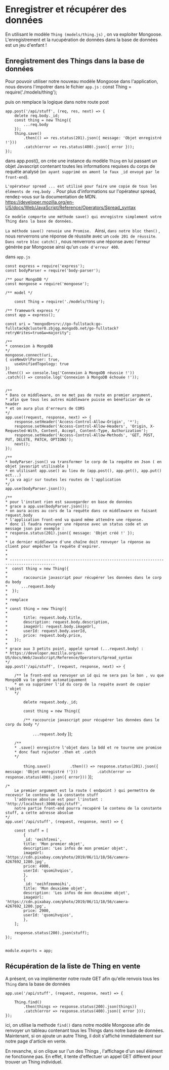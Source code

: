 # Enregistrer et récupérer des données

En utilisant le modèle `Thing (models/thing.js)` , on va exploiter Mongoose.
L'enregistrement et la rucupération de données dans la base de données est un jeu d'enfant ! 

## Enregistrement des Things dans la base de données

Pour pouvoir utiliser notre nouveau modèle Mongoose dans l'application, 
nous devons l'impotrer dans le fichier `app.js` : const Thing = require('./models/thing');

puis on remplace la logique dans notre route post

    app.post('/api/stuff', (req, res, next) => {
        delete req.body._id;
        const thing = new Thing({
            ...req.body
        });
        thing.save()
            .then(() => res.status(201).json({ message: 'Objet enregistré !'}))
            .catch(error => res.status(400).json({ error }));
    });

dans app.post(), on crée une instance du modèle `Thing` en lui passant un objet Javascript 
contenant toutes les informations requises du corps de requête analysé (`en ayant supprimé en amont le faux _id envoyé par le front-end`).

`L'opérateur spread ... est utilisé pour faire une copie de tous les éléments de req.body .` 
Pour plus d'informations sur l'opérateur spread, rendez-vous sur la documentation de MDN.
https://developer.mozilla.org/en-US/docs/Web/JavaScript/Reference/Operators/Spread_syntax

`Ce modèle comporte une méthode save() qui enregistre simplement votre Thing dans la base de données.`

`La méthode save() renvoie une Promise. `
Ainsi, `dans notre bloc then()` , nous renverrons une réponse de réussite avec un `code 201 de réussite`. 
`Dans notre bloc catch()` , nous renverrons une réponse avec l'erreur générée par Mongoose ainsi qu'un `code d'erreur 400`.

dans `app.js`

    const express = require('express');
    const bodyParser = require('body-parser');

    /** pour MongoDB */
    const mongoose = require('mongoose');

    /** model */
`    const Thing = require('./models/thing');`

    /** framework express */
    const app = express();

    const uri = "mongodb+srv://go-fullstack:go-fullstack@cluster0.zbjqg.mongodb.net/go-fullstack?retryWrites=true&w=majority";

    /**
    * connexion à MongoDB
    */
    mongoose.connect(uri,
    { useNewUrlParser: true,
        useUnifiedTopology: true 
    })
    .then(() => console.log('Connexion à MongoDB réussie !'))
    .catch(() => console.log('Connexion à MongoDB échouée !'));


    /**
    * Dans ce middleware, on ne met pas de route en premier argument, 
    * afin que tous les autres middleware puisse en bénéficier de ce header
    * et on aura plus d'erreurs de CORS
    */
    app.use((request, response, next) => {
        response.setHeader('Access-Control-Allow-Origin', '*');
        response.setHeader('Access-Control-Allow-Headers', 'Origin, X-Requested-With, Content, Accept, Content-Type, Authorization');
        response.setHeader('Access-Control-Allow-Methods', 'GET, POST, PUT, DELETE, PATCH, OPTIONS');
        next();
    });

    /**
    * bodyParser.json() va transformer le corp de la requête en Json ( en objet javasript utilisable )
    * en utilisant app.use() au lieu de (app.post(), app.get(), app.put() ect...) 
    * ça va agir sur toutes les routes de l'application 
    */
    app.use(bodyParser.json());

    /**
    * pour l'instant rien est sauvegarder en base de données
    * grace a app.use(bodyParser.json()); 
    * on aura acces au cors de la requête dans ce middleware en faisant request.body
    * l'application front-end va quand même attendre une réponse.
    * donc il faudra renvoyer une réponse avec un status code et un message json par exemple :
    * response.status(201).json({ message: 'Objet créé !' });
    * 
    * Le dernier middleware d'une chaîne doit renvoyer la réponse au client pour empêcher la requête d'expirer.
    * 
    * 
    * ------------------------------------------------------------------------------------------
    *  const thing = new Thing({
    *
    *       raccourcie javascript pour récupérer les données dans le corp du body 
    *      ...request.body
    *  });
    * 
    * remplace 
    * 
    * const thing = new Thing({
    *
    *       title: request.body.title,
    *       description: request.body.description,
    *       imageUrl: request.body.imageUrl,
    *       userId: request.body.userId,
    *       price: request.body.price,
    *   });
    * 
    * grace aux 3 petits point, appelé spread (...request.body) : 
    * https://developer.mozilla.org/en-US/docs/Web/JavaScript/Reference/Operators/Spread_syntax
    */
    app.post('/api/stuff', (request, response, next) => {

        /** le front-end va renvoyer un id qui ne sera pas le bon , vu que MongoDB va le généré automatiquement
        * on va supprimer l'id du corp de la requète avant de copier l'objet
        */
`        delete request.body._id;`

`        const thing = new Thing({`

            /** raccourcie javascript pour récupérer les données dans le corp du body */
`            ...request.body`
        });

        /**
        * .save() enregistre l'objet dans la bdd et re tourne une promise
        * donc faut rajouter .then et .catch
        */
`        thing.save()`
`        .then(() => response.status(201).json({ message: 'Objet enregistré !'}))`
`        .catch(error => response.status(400).json({ error}))`
    });

    /* 
        Le premier argument est la route ( endpoint ) qui permettra de recevoir le contenu de la constante stuff
        l'addresse absolue est pour l'instant : 'http://localhost:3000/api/stuff',
        notre partie front-end pourra recupéré le contenu de la constante stuff, a cette adresse absolue
    */
    app.use('/api/stuff', (request, response, next) => {
        
        const stuff = [
            {
            _id: 'oeihfzeoi',
            title: 'Mon premier objet',
            description: 'Les infos de mon premier objet',
            imageUrl: 'https://cdn.pixabay.com/photo/2019/06/11/18/56/camera-4267692_1280.jpg',
            price: 4900,
            userId: 'qsomihvqios',
            },
            {
            _id: 'oeihfzeomoihi',
            title: 'Mon deuxième objet',
            description: 'Les infos de mon deuxième objet',
            imageUrl: 'https://cdn.pixabay.com/photo/2019/06/11/18/56/camera-4267692_1280.jpg',
            price: 2900,
            userId: 'qsomihvqios',
            },
        ];

        response.status(200).json(stuff);
    });


    module.exports = app;


## Récupération de la liste de Thing en vente

A présent, on va implémenter notre route GET afin qu'elle renvois tous les `Thing` dans la base de données

    app.use('/api/stuff', (request, response, next) => {
    
        Thing.find()
            .then(things => response.status(200).json(things))
            .catch(error => response.status(400).json({ error }));
    });


ici, on utilise la methode `find()` dans notre modèle Mongoose afin de renvoyer un tableau contenant tous les Things dans notre base de données.
Maintenant, si on ajoute un autre Thing, il doit s'affiché immédiatement sur notre page d'article en vente.

En revanche, si on clique sur l'un des Things , l'affichage d'un seul élément ne fonctionne pas. 
En effet, il tente d'effectuer un appel GET différent pour trouver un Thing individuel. 
